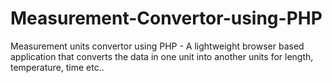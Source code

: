 # Measurement-Convertor-using-PHP
Measurement units convertor using PHP - A lightweight browser based application that converts the data in one unit into another units for length, temperature, time etc..
